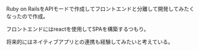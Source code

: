 Ruby on RailsをAPIモードで作成してフロントエンドと分離して開発してみたくなったので作成。

フロントエンドにはreactを使用してSPAを構築するつもり。

将来的にはネイティブアプリとの連携も経験してみたいと考えている。
